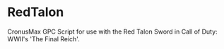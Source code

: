 # RedTalon
CronusMax GPC Script for use with the Red Talon Sword in Call of Duty: WWII's 'The Final Reich'.
